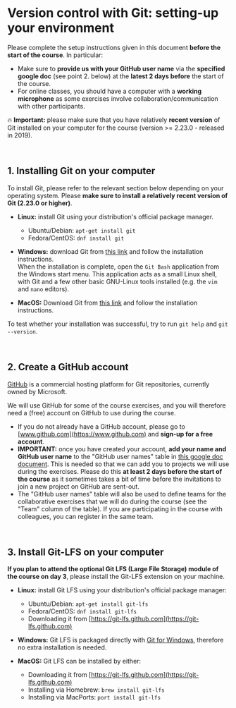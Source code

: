 # Version control with Git: setting-up your environment

Please complete the setup instructions given in this document **before the start of the course**.
In particular:
* Make sure to **provide us with your GitHub user name** via the **specified google doc**
  (see point 2. below) at the **latest 2 days before** the start of the course.
* For online classes, you should have a computer with a **working microphone** as some exercises
  involve collaboration/communication with other participants.

:fire:
**Important:** please make sure that you have relatively **recent version** of Git installed on
your computer for the course (version >= 2.23.0 - released in 2019).

<br/>

## 1. Installing Git on your computer
To install Git, please refer to the relevant section below depending on your operating system.
Please **make sure to install a relatively recent version of Git (2.23.0 or higher)**.

* **Linux:** install Git using your distribution's official package manager.
    * Ubuntu/Debian: `apt-get install git`
    * Fedora/CentOS: `dnf install git`  

* **Windows:** download Git from [this link](https://git-scm.com/download/win) and follow the
  installation instructions.  
  When the installation is complete, open the `Git Bash` application from the Windows start menu.
  This application acts as a small Linux shell, with Git and a few other basic GNU-Linux tools
  installed (e.g. the `vim` and `nano` editors).  

* **MacOS:** Download Git from [this link](https://git-scm.com/download/mac) and follow the
  installation instructions.  

To test whether your installation was successful, try to run `git help` and `git --version`.

<br/>  

## 2. Create a GitHub account
[GitHub](https://www.github.com) is a commercial hosting platform for Git repositories, currently
owned by Microsoft.  

We will use GitHub for some of the course exercises, and you will therefore need a (free) account
on GitHub to use during the course.
* If you do not already have a GitHub account, please go to
  [www.github.com](https://www.github.com) and **sign-up for a free account**.
* **IMPORTANT:** once you have created your account, **add your name and GitHub user name** to the
  "GitHub user names" table in
  [this google doc document](https://docs.google.com/document/d/1EX72NInz-eA2d2GOa5aTB8D88GWb91Sk-sCNHwQYXqE).
  This is needed so that we can add you to projects we will use during the exercises. Please do
  this **at least 2 days before the start of the course** as it sometimes takes a bit of time
  before the invitations to join a new project on GitHub are sent-out.
* The "GitHub user names" table will also be used to define teams for the collaborative exercises
  that we will do during the course (see the "Team" column of the table). If you are participating
  in the course with colleagues, you can register in the same team.

<br/>

## 3. Install Git-LFS on your computer
**If you plan to attend the optional Git LFS (Large File Storage) module of the course on day 3**,
please install the Git-LFS extension on your machine.

* **Linux:** install Git LFS using your distribution's official package manager:
    * Ubuntu/Debian: `apt-get install git-lfs`
    * Fedora/CentOS: `dnf install git-lfs`
    * Downloading it from [https://git-lfs.github.com](https://git-lfs.github.com)

* **Windows:** Git LFS is packaged directly with [Git for Windows](https://git-scm.com/download/win),
  therefore no extra installation is needed.

* **MacOS:** Git LFS can be installed by either:
    * Downloading it from [https://git-lfs.github.com](https://git-lfs.github.com)
    * Installing via Homebrew: `brew install git-lfs`
    * Installing via MacPorts: `port install git-lfs`
